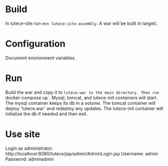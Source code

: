 # Build

In lutece-site run `mvn lutece:site-assembly`. A war will be built in target/.

# Configuration

Document environment variables.

# Run 

Build the war and copy it to `lutece.war in the main directory.
Then run `docker-compose up`. Mysql, tomcat, and lutece-init containers will start.
The mysql container keeps its db in a volume. The tomcat container will
deploy 'lutece.war' and redeploy any updates. The lutece-init container will initialize the db
if needed and then exit.

# Use site

Login as administrator: http://localhost:8080/lutece/jsp/admin/AdminLogin.jsp
Username: admin
Password: adminadmin
